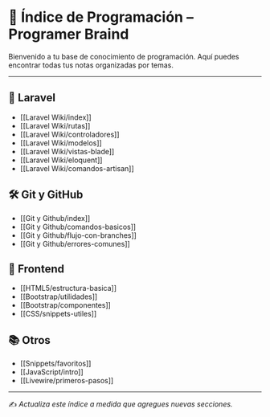 # 🧠 Índice de Programación – Programer Braind

Bienvenido a tu base de conocimiento de programación. Aquí puedes encontrar todas tus notas organizadas por temas.

---

## 📍 Laravel
- [[Laravel Wiki/index]]
- [[Laravel Wiki/rutas]]
- [[Laravel Wiki/controladores]]
- [[Laravel Wiki/modelos]]
- [[Laravel Wiki/vistas-blade]]
- [[Laravel Wiki/eloquent]]
- [[Laravel Wiki/comandos-artisan]]

## 🛠️ Git y GitHub
- [[Git y Github/index]]
- [[Git y Github/comandos-basicos]]
- [[Git y Github/flujo-con-branches]]
- [[Git y Github/errores-comunes]]

## 🎨 Frontend
- [[HTML5/estructura-basica]]
- [[Bootstrap/utilidades]]
- [[Bootstrap/componentes]]
- [[CSS/snippets-utiles]]

## 📚 Otros
- [[Snippets/favoritos]]
- [[JavaScript/intro]]
- [[Livewire/primeros-pasos]]

---

✍️ *Actualiza este índice a medida que agregues nuevas secciones.*
